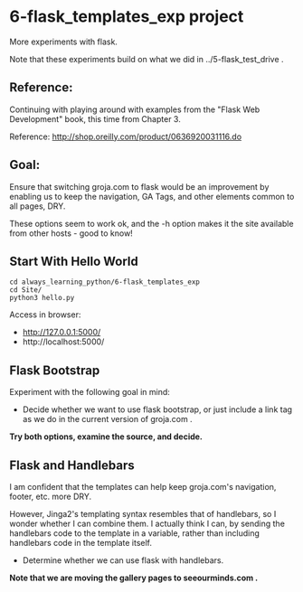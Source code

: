 
# 6-flask_templates_exp project

More experiments with flask.

Note that these experiments build on what we did in ../5-flask_test_drive .

## Reference:

Continuing with playing around with examples from the "Flask Web Development" book, this time from Chapter 3.

Reference: http://shop.oreilly.com/product/0636920031116.do

## Goal:

Ensure that switching groja.com to flask would be an improvement by enabling us to keep the navigation, GA Tags,
and other elements common to all pages, DRY.

These options seem to work ok, and the -h option makes it the site available from other hosts - good to know!

## Start With Hello World

```
cd always_learning_python/6-flask_templates_exp
cd Site/
python3 hello.py
```

Access in browser:

* http://127.0.0.1:5000/
* http://localhost:5000/

## Flask Bootstrap

Experiment with the following goal in mind:

* Decide whether we want to use flask bootstrap, or just include a link tag as we do in the current version of groja.com .

**Try both options, examine the source, and decide.**

## Flask and Handlebars

I am confident that the templates can help keep groja.com's navigation, footer, etc. more DRY.

However, Jinga2's templating syntax resembles that of handlebars, so I wonder whether I can combine them.
I actually think I can, by sending the handlebars code to the template in a variable,
rather than including handlebars code in the template itself.

* Determine whether we can use flask with handlebars.

**Note that we are moving the gallery pages to seeourminds.com .**

